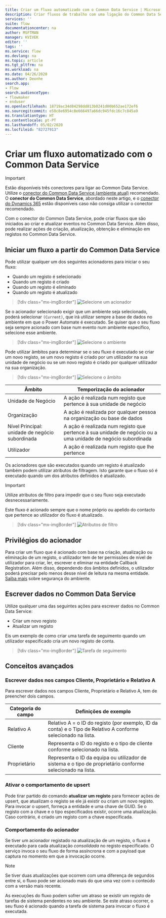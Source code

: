 ```yaml
---
title: Criar um fluxo automatizado com o Common Data Service | Microsoft Docs
description: Criar fluxos de trabalho com uma ligação do Common Data Service e o Power Automate
services: ''
suite: flow
documentationcenter: na
author: MSFTMAN
manager: KVIVEK
editor: ''
tags: ''
ms.service: flow
ms.devlang: na
ms.topic: article
ms.tgt_pltfrm: na
ms.workload: na
ms.date: 04/26/2020
ms.author: Deonhe
search.app:
- Flow
search.audienceType:
- flowmaker
- enduser
ms.openlocfilehash: 18719ac34d84298dd813b0241d00b652ae172ef6
ms.sourcegitcommit: e58c8e6954c8e666497a66dc945fdc16c7c845a9
ms.translationtype: HT
ms.contentlocale: pt-PT
ms.lasthandoff: 05/02/2020
ms.locfileid: "82727913"
---
```

# <a name="create-an-automated-flow-by-using-common-data-service"></a>Criar um fluxo automatizado com o Common Data Service

>[!IMPORTANT]
>Estão disponíveis três conectores para ligar ao Common Data Service. Utilize o [conector do Common Data Service (ambiente atual)](./connection-cds-native.md) recomendado. O **conector do Common Data Service**, abordado neste artigo, e o [conector do Dynamics 365](https://docs.microsoft.com/connectors/dynamicscrmonline/) estão disponíveis caso não consiga utilizar o conector recomendado.


Com o conector do Common Data Service, pode criar fluxos que são iniciados ao criar e atualizar eventos no Common Data Service. Além disso, pode realizar ações de criação, atualização, obtenção e eliminação em registos no Common Data Service.

## <a name="initiate-a-flow-from-common-data-service"></a>Iniciar um fluxo a partir do Common Data Service

Pode utilizar qualquer um dos seguintes acionadores para iniciar o seu fluxo:

- Quando um registo é selecionado
- Quando um registo é criado
- Quando um registo é eliminado
- Quando um registo é atualizado


> [!div class="mx-imgBorder"]
> ![Selecione um acionador](./media/cds-connector/Triggers.png)

Se o acionador selecionado exigir que um ambiente seja selecionado, poderá selecionar `(Current)`, que irá utilizar sempre a base de dados no ambiente em que o Power Automate é executado. Se quiser que o seu fluxo seja sempre acionado com base num evento num ambiente específico, selecione esse ambiente.

> [!div class="mx-imgBorder"]
> ![Selecione o ambiente](./media/cds-connector/Environments.png)

Pode utilizar âmbitos para determinar se o seu fluxo é executado se criar um novo registo, se um novo registo é criado por um utilizador na sua unidade de negócio ou se um novo registo é criado por qualquer utilizador na sua organização.

> [!div class="mx-imgBorder"]
> ![Selecione o âmbito](./media/cds-connector/Scopes.png)

|Âmbito|Temporização do acionador|
| --- | --- |
|Unidade de Negócio|A ação é realizada num registo que pertence à sua unidade de negócio|
|Organização|A ação é realizada por qualquer pessoa na organização ou base de dados|
|Nível Principal: unidade de negócio subordinada|A ação é realizada num registo que pertence à sua unidade de negócio ou a uma unidade de negócio subordinada|
|Utilizador|A ação é realizada num registo que lhe pertence|

Os acionadores que são executados quando um registo é atualizado também podem utilizar atributos de filtragem. Isto garante que o fluxo só é executado quando um dos atributos definidos é atualizado.

> [!IMPORTANT]
> Utilize atributos de filtro para impedir que o seu fluxo seja executado desnecessariamente.

Este fluxo é acionado sempre que o nome próprio ou apelido do contacto que pertence ao utilizador do fluxo é atualizado.

> [!div class="mx-imgBorder"]
> ![Atributos de filtro](./media/cds-connector/FilterAttributes.png)

## <a name="trigger-privileges"></a>Privilégios do acionador

Para criar um fluxo que é acionado com base na criação, atualização ou eliminação de um registo, o utilizador tem de ter permissões de nível de utilizador para criar, ler, escrever e eliminar na entidade Callback Registration. Além disso, dependendo dos âmbitos definidos, o utilizador poderá precisar pelo menos desse nível de leitura na mesma entidade.  [Saiba mais](https://docs.microsoft.com/power-platform/admin/database-security) sobre segurança do ambiente.

## <a name="write-data-into-common-data-service"></a>Escrever dados no Common Data Service

Utilize qualquer uma das seguintes ações para escrever dados no Common Data Service:

- Criar um novo registo
- Atualizar um registo

Eis um exemplo de como criar uma tarefa de seguimento quando um utilizador especificado cria um novo registo de conta.  

> [!div class="mx-imgBorder"]
> ![Tarefa de seguimento](./media/cds-connector/Regarding.png)

## <a name="advanced-concepts"></a>Conceitos avançados

### <a name="write-data-into-customer-owner-and-regarding-fields"></a>Escrever dados nos campos Cliente, Proprietário e Relativo A

Para escrever dados nos campos Cliente, Proprietário e Relativo A, tem de preencher dois campos.

| Categoria do campo | Definições de exemplo |
| --- | --- |
| Relativo A | Relativo A = o ID do registo (por exemplo, ID da conta) e o Tipo de Relativo A conforme selecionado na lista. |
| Cliente | Representa o ID do registo e o tipo de cliente conforme selecionado na lista. |
| Proprietário | Representa o ID da equipa ou utilizador de sistema e o tipo de proprietário conforme selecionado na lista. |

### <a name="enable-upsert-behavior"></a>Ativar o comportamento de upsert

Pode tirar partido do comando **atualizar um registo** para fornecer ações de upsert, que atualizam o registo se ele já existir ou criam um novo registo. Para invocar o upsert, forneça a entidade e uma chave de GUID. Se o registo com a chave e o tipo especificados existir, ocorre uma atualização. Caso contrário, é criado um registo com a chave especificada.

### <a name="trigger-behavior"></a>Comportamento do acionador

Se tiver um acionador registado na atualização de um registo, o fluxo é executado para cada atualização *consolidada* no registo especificado. O serviço invoca o seu fluxo de forma assíncrona e com a payload que captura no momento em que a invocação ocorre.

> [!NOTE]
> Se tiver duas atualizações que ocorrem com uma diferença de segundos entre si, o fluxo pode ser acionado mais do que uma vez com o conteúdo com a versão mais recente.

As execuções do fluxo podem sofrer um atraso se existir um registo de tarefas de sistema pendentes no seu ambiente.  Se este atraso ocorrer, o seu fluxo é acionado quando a tarefa de sistema para invocar o fluxo é executada.

